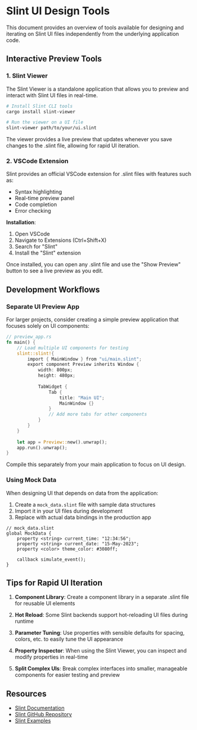 # Slint UI Design Tools

This document provides an overview of tools available for designing and iterating on Slint UI files independently from the underlying application code.

## Interactive Preview Tools

### 1. Slint Viewer

The Slint Viewer is a standalone application that allows you to preview and interact with Slint UI files in real-time.

```bash
# Install Slint CLI tools
cargo install slint-viewer

# Run the viewer on a UI file
slint-viewer path/to/your/ui.slint
```

The viewer provides a live preview that updates whenever you save changes to the .slint file, allowing for rapid UI iteration.

### 2. VSCode Extension

Slint provides an official VSCode extension for .slint files with features such as:

- Syntax highlighting
- Real-time preview panel
- Code completion
- Error checking

**Installation**:
1. Open VSCode
2. Navigate to Extensions (Ctrl+Shift+X)
3. Search for "Slint"
4. Install the "Slint" extension

Once installed, you can open any .slint file and use the "Show Preview" button to see a live preview as you edit.

## Development Workflows

### Separate UI Preview App

For larger projects, consider creating a simple preview application that focuses solely on UI components:

```rust
// preview_app.rs
fn main() {
    // Load multiple UI components for testing
    slint::slint!{
        import { MainWindow } from "ui/main.slint";
        export component Preview inherits Window {
            width: 800px;
            height: 480px;
            
            TabWidget {
                Tab {
                    title: "Main UI";
                    MainWindow {}
                }
                // Add more tabs for other components
            }
        }
    }
    
    let app = Preview::new().unwrap();
    app.run().unwrap();
}
```

Compile this separately from your main application to focus on UI design.

### Using Mock Data

When designing UI that depends on data from the application:

1. Create a `mock_data.slint` file with sample data structures
2. Import it in your UI files during development
3. Replace with actual data bindings in the production app

```slint
// mock_data.slint
global MockData {
    property <string> current_time: "12:34:56";
    property <string> current_date: "15-May-2023";
    property <color> theme_color: #3080ff;
    
    callback simulate_event();
}
```

## Tips for Rapid UI Iteration

1. **Component Library**: Create a component library in a separate .slint file for reusable UI elements

2. **Hot Reload**: Some Slint backends support hot-reloading UI files during runtime

3. **Parameter Tuning**: Use properties with sensible defaults for spacing, colors, etc. to easily tune the UI appearance

4. **Property Inspector**: When using the Slint Viewer, you can inspect and modify properties in real-time

5. **Split Complex UIs**: Break complex interfaces into smaller, manageable components for easier testing and preview

## Resources

- [Slint Documentation](https://slint.dev/docs)
- [Slint GitHub Repository](https://github.com/slint-ui/slint)
- [Slint Examples](https://github.com/slint-ui/slint/tree/master/examples)